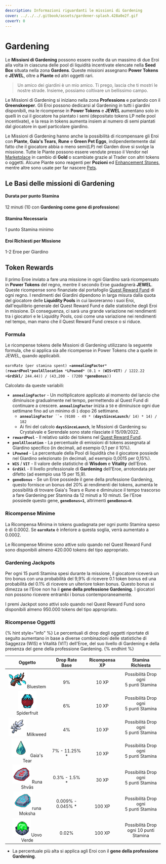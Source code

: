```yaml
---
description: Informazioni riguardanti le missioni di Gardening
cover: ../../../.gitbook/assets/gardener-splash.428a0e2f.gif
coverY: 0
---
```


# Gardening

Le **Missioni di Gardening** possono essere svolte da un massimo di due Eroi alla volta in ciascuna delle pool di liquidità incentivate elencate nella **Seed Box** situata nella zona **Gardens**. Queste missioni assegnano **Power Tokens** e **JEWEL**, oltre a **Piante** ed altri oggetti rari.

> Un amico dei giardini è un mio amico. Ti prego, lascia che ti mostri le nostre strade. Insieme, possiamo coltivare un bellissimo campo.

Le Missioni di Gardening si iniziano nella zona **Professions** e parlando con il **Greenskeeper**. Gli Eroi possono dedicarsi al Gardening in tutti i giardini disponibili, ma le ricompense in **Power Tokens** e **JEWEL** aumentano solo in quelli in cui il giocatore ha piantato i semi (depositato tokens LP nelle pool incentivate), e la resa in tokens aumenta insiem al numero di semi piantati dal giocatore in quel particolare giardino.

Le Missioni di Gardening hanno anche la possibilità di ricompensare gli Eroi con **Piante**, **Gaia's Tears**, **Rune** e **Green Pet Eggs**, indipendentemente dal fatto che il giocatore abbia o meno semi(LP) nel Garden dove si svolge la missione. Tutte le Piante possono essere vendute presso il Vendor nel [Marketplace](../marketplace.md) in cambio di **Gold** o scambiate grazie al Trader con altri tokens o oggetti. Alcune Piante sono reagenti per **Pozioni** ed [Enhancement Stones](../heroes/enhancement-stones.md), mentre altre sono usate per far nascere [Pets](../heroes/pets.md).

## **Le Basi delle missioni di Gardening**

#### Durata per punto Stamina

12 minuti (10 con **Gardening come gene di professione**)

#### Stamina Necessaria

1 punto Stamina minimo

#### Eroi Richiesti per Missione

1-2 Eroe per Giardino

## **Token Rewards**

Il primo Eroe inviato a fare una missione in ogni Giardino sarà ricompensato in **Power Tokens** del regno, mentre il secondo Eroe guadagnerà **JEWEL**. Queste ricompense sono finanziate dal portafoglio [Quest Reward Fund](https://subnets.avax.network/defi-kingdoms/address/0x1137643FE14b032966a59Acd68EBf3c1271Df316) di ogni regno. I rendimenti dei Giardini dipendono in larga misura dalla quota del giocatore delle **Liquidity Pools** in cui lavoreranno i suoi Eroi, dall'equilibrio generale del Quest Reward Fund e dalle statistiche degli Eroi in missione. Di conseguenza, ci sarà una grande variazione nei rendimenti tra i giocatori e le Liquidity Pools, così come una variazione nei rendimenti nel tempo, man mano che il Quest Reward Fund cresce o si riduce.

### Formula

Le ricompense tokens delle Missioni di Gardening utilizzano la seguente formula, che si applica sia alle ricompense in Power Tokens che a quelle in JEWEL, quando applicabili.

`earnRate (per stamina spent) =`**`annealingFactor`**`* (`**`rewardPool`**`*`**`poolAllocation`**` `_`*`_**`LPowned`**`* (0.1 + (`**`WIS`**`+`**`VIT`**`) / 1222.22 +`**`GrdSkl`**`/ 244.44)) / (43,200 - (7200 *`**`geneBonus`**`))`

Calcolato da queste variabili:

* **`annealingFactor`** - Un moltiplicatore applicato al momento del lancio che diminuisce gradualmente nel tempo, permettendo al Quest Fund di continuare a crescere. **`annealingFactor`** inizia a `50` e diminuisce ogni due settimane fino ad un  minimo di `1` dopo 26 settimane.
  * **`annealingFactor`**` ``= (9100 - 49 * (`**`daysSinceLaunch`**`/ 14) * 14) / 182`
  * Ai fini del calcolo **`daysSinceLaunch`**, le Missioni di Gardening su Crystalvale e Serendale sono state rilasciate il 15/09/2022.
* **`rewardPool`** - Il relativo saldo dei tokens nel [Quest Reward Fund](https://subnets.avax.network/defi-kingdoms/address/0x1137643FE14b032966a59Acd68EBf3c1271Df316).&#x20;
* **`poolAllocation`** - La percentuale di emissioni di tokens assegnata al Giardino specifico (in decimali, ad esempio 0,1 per il 10%).
* **`LPowned`** - La percentuale della Pool di liquidità che il giocatore possiede nel Giardino selezionato (in decimali, ad esempio 0,0015 per 0,15%).
* **`WIS`** / **`VIT`** - Il valore delle statistiche di **Wisdom** e **Vitality** dell'Eroe.
* **`GrdSkl`** -  Il livello professionale di **Gardening** dell'Eroe, arrotondata per difetto (ad esempio usa 15 per 15,9).
* **`geneBonus`** - Se un Eroe possiede il gene della professione Gardening, questo fornisce un bonus del 20% ai rendimenti dei tokens, aumenta le possibilità di trovare Gaia's Tears e Rune e diminuisce il tempo trascorso a fare Gardening per Stamina da 12 minuti a 10 minuti. Se l'Eroe possiede questo gene, **`geneBonus=1`**, altrimenti **`geneBonus=0`**.

### Ricompense Minime

La Ricompensa Minima in tokens guadagnata per ogni punto Stamina speso è di 0.0002. Se **`earnRate`** è inferiore a questa soglia, verrà aumentato a 0.0002.

Le Ricompense Minime sono attive solo quando nel Quest Reward Fund sono disponibili almeno 420.000 tokens del tipo appropriato.

### Gardening Jackpots

Per ogni 15 punti Stamina spesi durante la missione, il giocatore riceverà un tiro bonus con una probabilità del 9,9% di ricevere 0.1 token bonus ed una probabilità del 0.1% di ricevere un ulteriore token bonus. Questo bonus si dimezza se l'Eroe non ha il **gene della professione Gardening.** I giocatori non possono ricevere entrambi i bonus contemporaneamente.

I premi Jackpot sono attivi solo quando nel Quest Reward Fund sono disponibili almeno 950.000 tokens del tipo appropriato.

### **Ricompense Oggetti**

{% hint style="info" %}
Le percentuali di drop degli oggetti riportate di seguito aumentano in base a diverse combinazioni delle statistiche di Saggezza (WIS) e Vitalità (VIT) dell'Eroe, del suo livello di Gardening e della presenza del gene della professione Gardening.
{% endhint %}

<table><thead><tr><th width="236" align="center">Oggetto</th><th width="177" align="center">Drop Rate Base</th><th width="145" align="center">Ricompensa XP</th><th width="204" align="center">Stamina Richiesta</th></tr></thead><tbody><tr><td align="center"><img src="../../../.gitbook/assets/image (6) (1).png" alt="">Bluestem</td><td align="center"><br>9%</td><td align="center"><br>10 XP</td><td align="center">Possibilità Drop ogni<br>5 punti Stamina</td></tr><tr><td align="center"><img src="../../../.gitbook/assets/image (5).png" alt="">Spiderfruit</td><td align="center"><br>6%</td><td align="center"><br>10 XP</td><td align="center">Possibilità Drop ogni<br>5 punti Stamina</td></tr><tr><td align="center"><img src="../../../.gitbook/assets/image (2) (1) (1).png" alt="">Milkweed</td><td align="center"><br>4%</td><td align="center"><br>10 XP</td><td align="center">Possibilità Drop ogni<br>5 punti Stamina</td></tr><tr><td align="center"><img src="../../../.gitbook/assets/image (11).png" alt="">Gaia's Tear</td><td align="center"><br>7% - 11.25% *</td><td align="center"><br>10 XP</td><td align="center">Possibilità Drop ogni<br>5 punti Stamina</td></tr><tr><td align="center"><img src="../../../.gitbook/assets/image (3) (1).png" alt=""> Runa Shvās</td><td align="center"><br>0.3% - 1.5% *</td><td align="center"><br>30 XP</td><td align="center">Possibilità Drop ogni<br>5 punti Stamina</td></tr><tr><td align="center"><img src="../../../.gitbook/assets/image (4) (3).png" alt="">runa Moksha</td><td align="center">0.009% - 0.045% *</td><td align="center"><br>100 XP</td><td align="center">Possibilità Drop ogni<br>5 punti Stamina</td></tr><tr><td align="center"><img src="../../../.gitbook/assets/image (8) (2).png" alt="">Uovo Verde</td><td align="center"><br>0.02%</td><td align="center"><br>100 XP</td><td align="center">Possibilità Drop ogni 10 punti Stamina</td></tr></tbody></table>

* La percentuale più alta si applica agli Eroi con il **gene della professione Gardening**.
